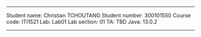 
******************************************************************************
Student name: Christian TCHOUTANG
Student number: 300101550
Course code: ITI1521
Lab: Lab01
Lab section: 01
TA: TBD
Java: 13.0.2
******************************************************************************
